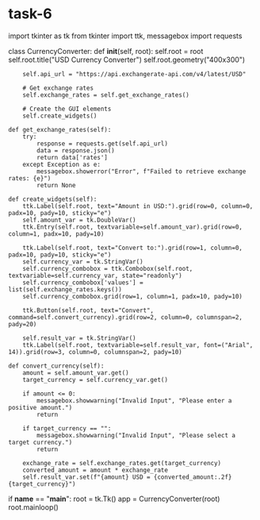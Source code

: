 # task-6
import tkinter as tk
from tkinter import ttk, messagebox
import requests

class CurrencyConverter:
    def __init__(self, root):
        self.root = root
        self.root.title("USD Currency Converter")
        self.root.geometry("400x300")
        
        self.api_url = "https://api.exchangerate-api.com/v4/latest/USD"
        
        # Get exchange rates
        self.exchange_rates = self.get_exchange_rates()
        
        # Create the GUI elements
        self.create_widgets()

    def get_exchange_rates(self):
        try:
            response = requests.get(self.api_url)
            data = response.json()
            return data['rates']
        except Exception as e:
            messagebox.showerror("Error", f"Failed to retrieve exchange rates: {e}")
            return None

    def create_widgets(self):
        ttk.Label(self.root, text="Amount in USD:").grid(row=0, column=0, padx=10, pady=10, sticky="e")
        self.amount_var = tk.DoubleVar()
        ttk.Entry(self.root, textvariable=self.amount_var).grid(row=0, column=1, padx=10, pady=10)

        ttk.Label(self.root, text="Convert to:").grid(row=1, column=0, padx=10, pady=10, sticky="e")
        self.currency_var = tk.StringVar()
        self.currency_combobox = ttk.Combobox(self.root, textvariable=self.currency_var, state="readonly")
        self.currency_combobox['values'] = list(self.exchange_rates.keys())
        self.currency_combobox.grid(row=1, column=1, padx=10, pady=10)

        ttk.Button(self.root, text="Convert", command=self.convert_currency).grid(row=2, column=0, columnspan=2, pady=20)

        self.result_var = tk.StringVar()
        ttk.Label(self.root, textvariable=self.result_var, font=("Arial", 14)).grid(row=3, column=0, columnspan=2, pady=10)

    def convert_currency(self):
        amount = self.amount_var.get()
        target_currency = self.currency_var.get()

        if amount <= 0:
            messagebox.showwarning("Invalid Input", "Please enter a positive amount.")
            return

        if target_currency == "":
            messagebox.showwarning("Invalid Input", "Please select a target currency.")
            return

        exchange_rate = self.exchange_rates.get(target_currency)
        converted_amount = amount * exchange_rate
        self.result_var.set(f"{amount} USD = {converted_amount:.2f} {target_currency}")

if __name__ == "__main__":
    root = tk.Tk()
    app = CurrencyConverter(root)
    root.mainloop()
